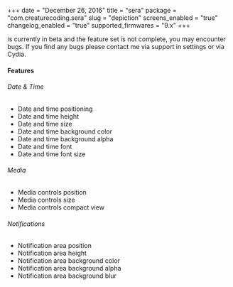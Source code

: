 +++
date = "December 26, 2016"
title = "sera"
package = "com.creaturecoding.sera"
slug = "depiction"
screens_enabled = "true"
changelog_enabled = "true"
supported_firmwares = "9.x"
+++

is currently in beta and the feature set is not complete, you may encounter bugs. If you find any bugs
please contact me via support in settings or via Cydia.

#### Features

###### Date & Time
- Date and time positioning 
- Date and time height
- Date and time size
- Date and time background color
- Date and time background alpha
- Date and time font 
- Date and time font size


###### Media
- Media controls position 
- Media controls size
- Media controls compact view


###### Notifications
- Notification area position
- Notification area height
- Notification area background color
- Notification area background alpha
- Notification area background blur